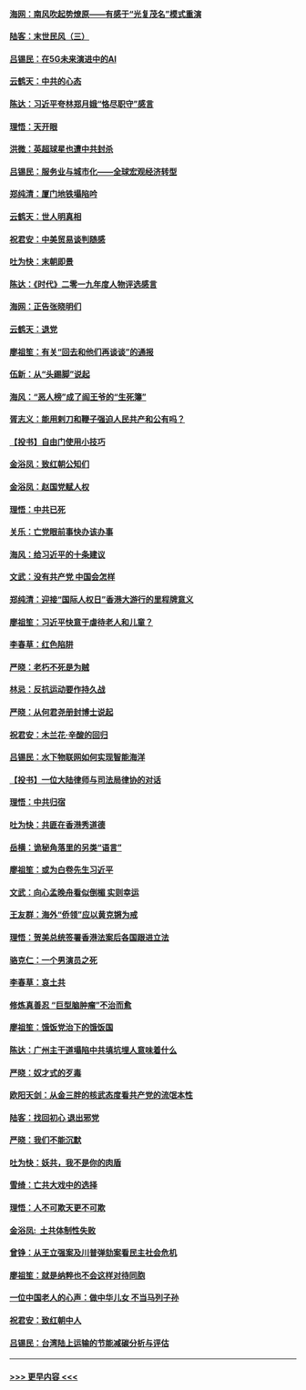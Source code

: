 #### [海网：南风吹起势燎原——有感于“光复茂名”模式重演](../pages/nsc993/n11732308.md?t=12200922) 
#### [陆客：末世民风（三）](../pages/nsc993/n11732211.md?t=12200922) 
#### [吕锡民：在5G未来演进中的AI](../pages/nsc993/n11730010.md?t=12200922) 
#### [云鹤天：中共的心态](../pages/nsc993/n11729906.md?t=12200922) 
#### [陈达：习近平夸林郑月娥“恪尽职守”感言](../pages/nsc993/n11729881.md?t=12200922) 
#### [理悟：天开眼](../pages/nsc993/n11729699.md?t=12200922) 
#### [洪微：英超球星也遭中共封杀](../pages/nsc993/n11727243.md?t=12200922) 
#### [吕锡民：服务业与城市化——全球宏观经济转型](../pages/nsc993/n11725845.md?t=12200922) 
#### [郑纯清：厦门地铁塌陷吟](../pages/nsc993/n11725813.md?t=12200922) 
#### [云鹤天：世人明真相](../pages/nsc993/n11725621.md?t=12200922) 
#### [祝君安：中美贸易谈判随感](../pages/nsc993/n11725609.md?t=12200922) 
#### [吐为快：末朝即景](../pages/nsc993/n11723365.md?t=12200922) 
#### [陈达：《时代》二零一九年度人物评选感言](../pages/nsc993/n11723337.md?t=12200922) 
#### [海网：正告张晓明们](../pages/nsc993/n11723228.md?t=12200922) 
#### [云鹤天：退党](../pages/nsc993/n11723056.md?t=12200922) 
#### [廖祖笙：有关“回去和他们再谈谈”的通报](../pages/nsc993/n11722442.md?t=12200922) 
#### [伍新：从“头踢脚”说起](../pages/nsc993/n11722429.md?t=12200922) 
#### [海风：“恶人榜”成了阎王爷的“生死簿”](../pages/nsc993/n11722272.md?t=12200922) 
#### [胥志义：能用剌刀和鞭子强迫人民共产和公有吗？](../pages/nsc993/n11720569.md?t=12200922) 
#### [【投书】自由门使用小技巧](../pages/nsc993/n11720180.md?t=12200922) 
#### [金浴凤：致红朝公知们](../pages/nsc993/n11720563.md?t=12200922) 
#### [金浴凤：赵国党赋人权](../pages/nsc993/n11720533.md?t=12200922) 
#### [理悟：中共已死](../pages/nsc993/n11720233.md?t=12200922) 
#### [关乐：亡党眼前事快办该办事](../pages/nsc993/n11719160.md?t=12200922) 
#### [海风：给习近平的十条建议](../pages/nsc993/n11717616.md?t=12200922) 
#### [文武：没有共产党 中国会怎样](../pages/nsc993/n11717584.md?t=12200922) 
#### [郑纯清：迎接“国际人权日”香港大游行的里程牌意义](../pages/nsc993/n11717417.md?t=12200922) 
#### [廖祖笙：习近平快意于虐待老人和儿童？](../pages/nsc993/n11715313.md?t=12200922) 
#### [李春草：红色陷阱](../pages/nsc993/n11715029.md?t=12200922) 
#### [严晓：老朽不死是为贼](../pages/nsc993/n11712910.md?t=12200922) 
#### [林忌：反抗运动要作持久战](../pages/nsc993/n11712623.md?t=12200922) 
#### [严晓：从何君尧册封博士说起](../pages/nsc993/n11712465.md?t=12200922) 
#### [祝君安：木兰花·辛酸的回归](../pages/nsc993/n11712381.md?t=12200922) 
#### [吕锡民：水下物联网如何实现智能海洋](../pages/nsc993/n11711158.md?t=12200922) 
#### [【投书】一位大陆律师与司法局律协的对话](../pages/nsc993/n11709675.md?t=12200922) 
#### [理悟：中共归宿](../pages/nsc993/n11710059.md?t=12200922) 
#### [吐为快：共匪在香港秀道德](../pages/nsc993/n11709979.md?t=12200922) 
#### [岳横：诡秘角落里的另类“语言”](../pages/nsc993/n11709792.md?t=12200922) 
#### [廖祖笙：或为白卷先生习近平](../pages/nsc993/n11708330.md?t=12200922) 
#### [文武：向心孟晚舟看似倒楣 实则幸运](../pages/nsc993/n11708236.md?t=12200922) 
#### [王友群：海外“侨领”应以黄克锵为戒](../pages/nsc993/n11706176.md?t=12200922) 
#### [理悟：贺美总统签署香港法案后各国跟进立法](../pages/nsc993/n11706853.md?t=12200922) 
#### [骆克仁：一个男演员之死](../pages/nsc993/n11706677.md?t=12200922) 
#### [李春草：哀土共](../pages/nsc993/n11706255.md?t=12200922) 
#### [修炼真善忍 “巨型脑肿瘤”不治而愈](../pages/nsc993/n11705340.md?t=12200922) 
#### [廖祖笙：饿饭党治下的饿饭国](../pages/nsc993/n11705085.md?t=12200922) 
#### [陈达：广州主干道塌陷中共填坑埋人意味着什么](../pages/nsc993/n11705046.md?t=12200922) 
#### [严晓：奴才式的歹毒](../pages/nsc993/n11704826.md?t=12200922) 
#### [欧阳天剑：从金三胖的核武态度看共产党的流氓本性](../pages/nsc993/n11702238.md?t=12200922) 
#### [陆客：找回初心 退出邪党](../pages/nsc993/n11702213.md?t=12200922) 
#### [严晓：我们不能沉默](../pages/nsc993/n11702110.md?t=12200922) 
#### [吐为快：妖共，我不是你的肉盾](../pages/nsc993/n11701366.md?t=12200922) 
#### [雪绮：亡共大戏中的选择](../pages/nsc993/n11699922.md?t=12200922) 
#### [理悟：人不可欺天更不可欺](../pages/nsc993/n11699657.md?t=12200922) 
#### [金浴凤:  土共体制性失败](../pages/nsc993/n11699361.md?t=12200922) 
#### [曾铮：从王立强案及川普弹劾案看民主社会危机](../pages/nsc993/n11699318.md?t=12200922) 
#### [廖祖笙：就是纳粹也不会这样对待同胞](../pages/nsc993/n11697658.md?t=12200922) 
#### [一位中国老人的心声：做中华儿女 不当马列子孙](../pages/nsc993/n11697525.md?t=12200922) 
#### [祝君安：致红朝中人](../pages/nsc993/n11697518.md?t=12200922) 
#### [吕锡民：台湾陆上运输的节能减碳分析与评估](../pages/nsc993/n11694983.md?t=12200922) 

----
#### [ >>> 更早内容 <<< ](../indexes/nsc993-earlier.md)
